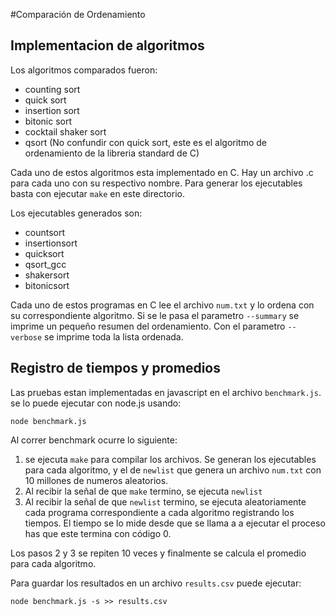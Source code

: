 #Comparación de Ordenamiento

## Implementacion de algoritmos

Los algoritmos comparados fueron:

- counting sort
- quick sort
- insertion sort
- bitonic sort
- cocktail shaker sort
- qsort (No confundir con quick sort, este es el algoritmo de ordenamiento de la libreria standard de C)

 Cada uno de estos algoritmos esta implementado en C. Hay un archivo .c para cada
 uno con su respectivo nombre. Para generar los ejecutables basta con ejecutar
 `make` en este directorio.

Los ejecutables generados son:

- countsort
- insertionsort
- quicksort
- qsort_gcc
- shakersort
- bitonicsort

Cada uno de estos programas en C lee el archivo `num.txt` y lo ordena con su
correspondiente algoritmo. Si se le pasa el parametro `--summary` se imprime
un pequeño resumen del ordenamiento.  Con el parametro `--verbose` se imprime
toda la lista ordenada.

## Registro de tiempos y promedios

Las pruebas estan implementadas en javascript en el archivo `benchmark.js`. se
lo puede ejecutar con node.js usando:

```
node benchmark.js
```

Al correr benchmark ocurre lo siguiente:

1. se ejecuta `make` para compilar los archivos. Se generan los ejecutables para cada algoritmo, y el de
`newlist` que genera un archivo `num.txt` con 10 millones de numeros aleatorios.
2. Al recibir la señal de que `make` termino, se ejecuta `newlist`
3. Al recibir la señal de que `newlist` termino, se ejecuta aleatoriamente cada programa correspondiente a cada algoritmo registrando los tiempos. El tiempo se lo mide desde que se llama a a ejecutar
el proceso has que este termina con código 0.

Los pasos 2 y 3 se repiten 10 veces y finalmente se calcula el promedio para cada algoritmo.

Para guardar los resultados en un archivo `results.csv` puede ejecutar:

```
node benchmark.js -s >> results.csv
```
